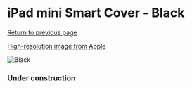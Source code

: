 # iPad mini Smart Cover - Black

[Return to previous page](/ipad_mini)

[High-resolution image from Apple](https://store.storeimages.cdn-apple.com/8756/as-images.apple.com/is/MF059?wid=4500&hei=4500&fmt=png)

<div style="width: 384px"><img src="/everyphone/MF059.png" alt="Black"></div>

### Under construction
